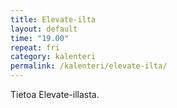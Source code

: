 ```yaml
---
title: Elevate-ilta
layout: default
time: "19.00"
repeat: fri
category: kalenteri
permalink: /kalenteri/elevate-ilta/
---
```


Tietoa Elevate-illasta.

